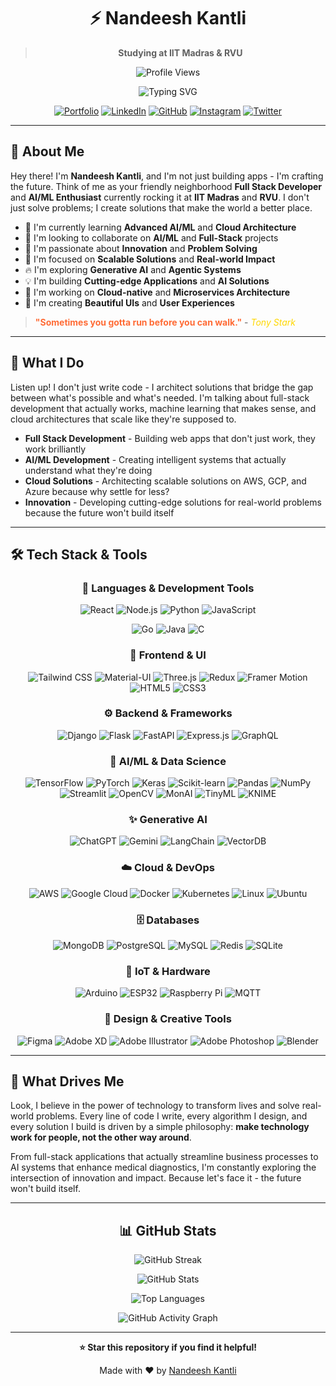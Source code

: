 <div align="center">

# ⚡ **Nandeesh Kantli**

>**Studying at IIT Madras & RVU**

![Profile Views](https://komarev.com/ghpvc/?username=tan1ro&color=orange&style=for-the-badge)

<div align="center">

<img src="https://readme-typing-svg.herokuapp.com?font=Fira+Code&weight=600&size=40&pause=1000&color=FF6B35&center=true&vCenter=true&width=800&height=120&lines=Full+Stack+Developer;AI%2FML+Enthusiast;Agentic+AI+Developer;Cloud+Solutions+Architect;Innovator;Problem+Solver;Entrepreneur;Explorer" alt="Typing SVG" />
  
</div>

[![Portfolio](https://img.shields.io/badge/Portfolio-Live-FF6B35?style=for-the-badge&logo=About.me&logoColor=white)](https://nandeesh-kantli.vercel.app)
[![LinkedIn](https://img.shields.io/badge/LinkedIn-0077B5?style=for-the-badge&logo=linkedin&logoColor=white)](https://linkedin.com/in/nandeesh-kantli)
[![GitHub](https://img.shields.io/badge/GitHub-100000?style=for-the-badge&logo=github&logoColor=white)](https://github.com/tan1ro)
[![Instagram](https://img.shields.io/badge/Instagram-E4405F?style=for-the-badge&logo=instagram&logoColor=white)](https://instagram.com/nandeesh_kantli)
[![Twitter](https://img.shields.io/badge/Twitter-1DA1F2?style=for-the-badge&logo=twitter&logoColor=white)](https://twitter.com/nandeesh_kantli)

</div>

---

## 🎨 **About Me**

Hey there! I'm **Nandeesh Kantli**, and I'm not just building apps - I'm crafting the future. Think of me as your friendly neighborhood **Full Stack Developer** and **AI/ML Enthusiast** currently rocking it at **IIT Madras** and **RVU**. I don't just solve problems; I create solutions that make the world a better place.

* 🚀 I'm currently learning **Advanced AI/ML** and **Cloud Architecture**
* 🤝 I'm looking to collaborate on **AI/ML** and **Full-Stack** projects
* 🌟 I'm passionate about **Innovation** and **Problem Solving**
* 🎯 I'm focused on **Scalable Solutions** and **Real-world Impact**
* 🔥 I'm exploring **Generative AI** and **Agentic Systems**
* 💡 I'm building **Cutting-edge Applications** and **AI Solutions**
* 🚀 I'm working on **Cloud-native** and **Microservices Architecture**
* 🎨 I'm creating **Beautiful UIs** and **User Experiences**

> <span style="color: #FF6B35; font-weight: bold;">**"Sometimes you gotta run before you can walk."**</span> - <span style="color: #FFD700; font-style: italic;">*Tony Stark*</span>

---

## 🌟 **What I Do**

Listen up! I don't just write code - I architect solutions that bridge the gap between what's possible and what's needed. I'm talking about full-stack development that actually works, machine learning that makes sense, and cloud architectures that scale like they're supposed to.

* **Full Stack Development** - Building web apps that don't just work, they work brilliantly
* **AI/ML Development** - Creating intelligent systems that actually understand what they're doing
* **Cloud Solutions** - Architecting scalable solutions on AWS, GCP, and Azure because why settle for less?
* **Innovation** - Developing cutting-edge solutions for real-world problems because the future won't build itself

---

## 🛠️ **Tech Stack & Tools**

<div align="center">

### 🌈 **Languages & Development Tools**

![React](https://img.shields.io/badge/React-61DAFB?style=for-the-badge&logo=react&logoColor=black)
![Node.js](https://img.shields.io/badge/Node.js-339933?style=for-the-badge&logo=node.js&logoColor=white)
![Python](https://img.shields.io/badge/Python-3776AB?style=for-the-badge&logo=python&logoColor=white)
![JavaScript](https://img.shields.io/badge/JavaScript-F7DF1E?style=for-the-badge&logo=javascript&logoColor=black)

![Go](https://img.shields.io/badge/Go-00ADD8?style=for-the-badge&logo=go&logoColor=white)
![Java](https://img.shields.io/badge/Java-ED8B00?style=for-the-badge&logo=java&logoColor=white)
![C](https://img.shields.io/badge/C-00599C?style=for-the-badge&logo=c&logoColor=white)

### 🎨 **Frontend & UI**

![Tailwind CSS](https://img.shields.io/badge/Tailwind_CSS-38B2AC?style=for-the-badge&logo=tailwind-css&logoColor=white)
![Material-UI](https://img.shields.io/badge/Material--UI-0081CB?style=for-the-badge&logo=material-ui&logoColor=white)
![Three.js](https://img.shields.io/badge/Three.js-000000?style=for-the-badge&logo=three.js&logoColor=white)
![Redux](https://img.shields.io/badge/Redux-764ABC?style=for-the-badge&logo=redux&logoColor=white)
![Framer Motion](https://img.shields.io/badge/Framer_Motion-0055FF?style=for-the-badge&logo=framer&logoColor=white)
![HTML5](https://img.shields.io/badge/HTML5-E34F26?style=for-the-badge&logo=html5&logoColor=white)
![CSS3](https://img.shields.io/badge/CSS3-1572B6?style=for-the-badge&logo=css3&logoColor=white)

### ⚙️ **Backend & Frameworks**

![Django](https://img.shields.io/badge/Django-092E20?style=for-the-badge&logo=django&logoColor=white)
![Flask](https://img.shields.io/badge/Flask-000000?style=for-the-badge&logo=flask&logoColor=white)
![FastAPI](https://img.shields.io/badge/FastAPI-009688?style=for-the-badge&logo=fastapi&logoColor=white)
![Express.js](https://img.shields.io/badge/Express.js-404D59?style=for-the-badge&logo=express&logoColor=white)
![GraphQL](https://img.shields.io/badge/GraphQL-E10098?style=for-the-badge&logo=graphql&logoColor=white)

### 🤖 **AI/ML & Data Science**

![TensorFlow](https://img.shields.io/badge/TensorFlow-FF6F00?style=for-the-badge&logo=tensorflow&logoColor=white)
![PyTorch](https://img.shields.io/badge/PyTorch-EE4C2C?style=for-the-badge&logo=pytorch&logoColor=white)
![Keras](https://img.shields.io/badge/Keras-D00000?style=for-the-badge&logo=keras&logoColor=white)
![Scikit-learn](https://img.shields.io/badge/scikit--learn-F7931E?style=for-the-badge&logo=scikit-learn&logoColor=white)
![Pandas](https://img.shields.io/badge/Pandas-150458?style=for-the-badge&logo=pandas&logoColor=white)
![NumPy](https://img.shields.io/badge/NumPy-013243?style=for-the-badge&logo=numpy&logoColor=white)
![Streamlit](https://img.shields.io/badge/Streamlit-FF4B4B?style=for-the-badge&logo=streamlit&logoColor=white)
![OpenCV](https://img.shields.io/badge/OpenCV-5C3EE8?style=for-the-badge&logo=opencv&logoColor=white)
![MonAI](https://img.shields.io/badge/MonAI-FF6F00?style=for-the-badge&logo=tensorflow&logoColor=white)
![TinyML](https://img.shields.io/badge/TinyML-FF6F00?style=for-the-badge&logo=tensorflow&logoColor=white)
![KNIME](https://img.shields.io/badge/KNIME-FF6F00?style=for-the-badge&logo=knime&logoColor=white)

### ✨ **Generative AI**

![ChatGPT](https://img.shields.io/badge/ChatGPT-74AA9C?style=for-the-badge&logo=openai&logoColor=white)
![Gemini](https://img.shields.io/badge/Gemini-4285F4?style=for-the-badge&logo=google&logoColor=white)
![LangChain](https://img.shields.io/badge/LangChain-00FF00?style=for-the-badge&logo=langchain&logoColor=white)
![VectorDB](https://img.shields.io/badge/VectorDB-FF6F00?style=for-the-badge&logo=pinecone&logoColor=white)

### ☁️ **Cloud & DevOps**

![AWS](https://img.shields.io/badge/AWS-232F3E?style=for-the-badge&logo=amazon-aws&logoColor=white)
![Google Cloud](https://img.shields.io/badge/Google_Cloud-4285F4?style=for-the-badge&logo=google-cloud&logoColor=white)
![Docker](https://img.shields.io/badge/Docker-2496ED?style=for-the-badge&logo=docker&logoColor=white)
![Kubernetes](https://img.shields.io/badge/Kubernetes-326CE5?style=for-the-badge&logo=kubernetes&logoColor=white)
![Linux](https://img.shields.io/badge/Linux-FCC624?style=for-the-badge&logo=linux&logoColor=black)
![Ubuntu](https://img.shields.io/badge/Ubuntu-E95420?style=for-the-badge&logo=ubuntu&logoColor=white)

### 🗄️ **Databases**

![MongoDB](https://img.shields.io/badge/MongoDB-4EA94B?style=for-the-badge&logo=mongodb&logoColor=white)
![PostgreSQL](https://img.shields.io/badge/PostgreSQL-316192?style=for-the-badge&logo=postgresql&logoColor=white)
![MySQL](https://img.shields.io/badge/MySQL-00000F?style=for-the-badge&logo=mysql&logoColor=white)
![Redis](https://img.shields.io/badge/Redis-DC382D?style=for-the-badge&logo=redis&logoColor=white)
![SQLite](https://img.shields.io/badge/SQLite-07405E?style=for-the-badge&logo=sqlite&logoColor=white)

### 🔧 **IoT & Hardware**

![Arduino](https://img.shields.io/badge/Arduino-00979D?style=for-the-badge&logo=arduino&logoColor=white)
![ESP32](https://img.shields.io/badge/ESP32-E7352C?style=for-the-badge&logo=espressif&logoColor=white)
![Raspberry Pi](https://img.shields.io/badge/Raspberry_Pi-C51A4A?style=for-the-badge&logo=raspberry-pi&logoColor=white)
![MQTT](https://img.shields.io/badge/MQTT-660066?style=for-the-badge&logo=mqtt&logoColor=white)

### 🎨 **Design & Creative Tools**

![Figma](https://img.shields.io/badge/Figma-F24E1E?style=for-the-badge&logo=figma&logoColor=white)
![Adobe XD](https://img.shields.io/badge/Adobe_XD-FF61F6?style=for-the-badge&logo=adobe-xd&logoColor=white)
![Adobe Illustrator](https://img.shields.io/badge/Adobe_Illustrator-FF9A00?style=for-the-badge&logo=adobe-illustrator&logoColor=white)
![Adobe Photoshop](https://img.shields.io/badge/Adobe_Photoshop-31A8FF?style=for-the-badge&logo=adobe-photoshop&logoColor=white)
![Blender](https://img.shields.io/badge/Blender-F5792A?style=for-the-badge&logo=blender&logoColor=white)

</div>

---

## 🚀 **What Drives Me**

Look, I believe in the power of technology to transform lives and solve real-world problems. Every line of code I write, every algorithm I design, and every solution I build is driven by a simple philosophy: **make technology work for people, not the other way around**.

From full-stack applications that actually streamline business processes to AI systems that enhance medical diagnostics, I'm constantly exploring the intersection of innovation and impact. Because let's face it - the future won't build itself.

---

<div align="center">

## 📊 **GitHub Stats**


![GitHub Streak](https://streak-stats.demolab.com/?user=tan1ro&theme=radical&hide_border=true&card_width=705)

![GitHub Stats](https://github-readme-stats.vercel.app/api?username=tan1ro&show_icons=true&theme=radical&include_all_commits=true&count_private=true&card_width=705)

![Top Languages](https://github-readme-stats.vercel.app/api/top-langs/?username=tan1ro&layout=compact&theme=radical&langs_count=8&card_width=705)

![GitHub Activity Graph](https://github-readme-activity-graph.vercel.app/graph?username=tan1ro&theme=radical&hide_border=true&area=true&card_width=705)

</div>

---

<div align="center">

**⭐ Star this repository if you find it helpful!**

Made with ❤️ by [Nandeesh Kantli](https://github.com/tan1ro)

</div> 

